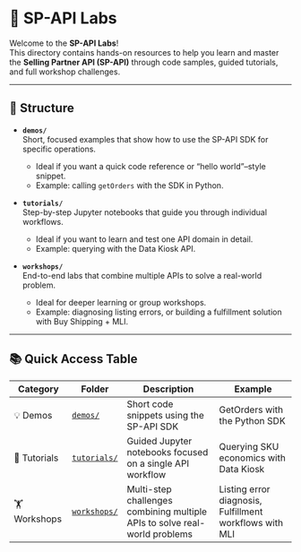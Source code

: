 # 🧪 SP-API Labs

Welcome to the **SP-API Labs**!  
This directory contains hands-on resources to help you learn and master the **Selling Partner API (SP-API)** through code samples, guided tutorials, and full workshop challenges.

---

## 📂 Structure

- **`demos/`**  
  Short, focused examples that show how to use the SP-API SDK for specific operations.  
  - Ideal if you want a quick code reference or “hello world”–style snippet.  
  - Example: calling `getOrders` with the SDK in Python.

- **`tutorials/`**  
  Step-by-step Jupyter notebooks that guide you through individual workflows.  
  - Ideal if you want to learn and test one API domain in detail.  
  - Example: querying with the Data Kiosk API.

- **`workshops/`**  
  End-to-end labs that combine multiple APIs to solve a real-world problem.  
  - Ideal for deeper learning or group workshops.  
  - Example: diagnosing listing errors, or building a fulfillment solution with Buy Shipping + MLI.

---

## 📚 Quick Access Table

| Category    | Folder        | Description                                                                 | Example                                                |
|-------------|---------------|-----------------------------------------------------------------------------|--------------------------------------------------------|
| 💡 Demos    | [`demos/`](https://github.com/amzn/selling-partner-api-samples/tree/hands-on-labs/labs/demos)      | Short code snippets using the SP-API SDK                                    | GetOrders with the Python SDK                          |
| 📖 Tutorials | [`tutorials/`](https://github.com/amzn/selling-partner-api-samples/tree/hands-on-labs/labs/tutorials) | Guided Jupyter notebooks focused on a single API workflow                   | Querying SKU economics with Data Kiosk                 |
| 🏋️ Workshops | [`workshops/`](https://github.com/amzn/selling-partner-api-samples/tree/hands-on-labs/labs/workshops) | Multi-step challenges combining multiple APIs to solve real-world problems | Listing error diagnosis, Fulfillment workflows with MLI |
